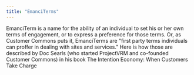 ```yaml
---
title: "EmanciTerms"
---
```


EmanciTerm is a name for the ability of an individual to set his or her own terms of engagement, or to express a preference for those terms. Or, as Customer Commons puts it, EmanciTerms are "first party terms individuals can proffer in dealing with sites and services." Here is how those are described by Doc Searls (who started ProjectVRM and co-founded Customer Commons) in his book The Intention Economy: When Customers Take Charge

